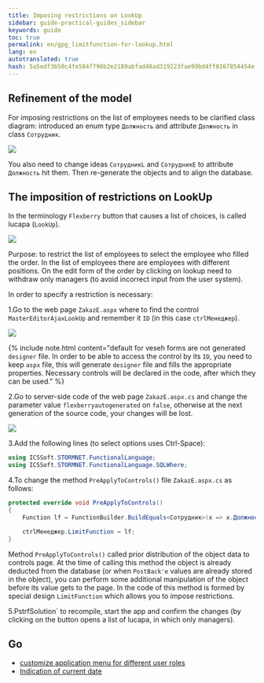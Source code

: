 ```yaml
---
title: Imposing restrictions on LookUp
sidebar: guide-practical-guides_sidebar
keywords: guide
toc: true
permalink: en/gpg_limitfunction-for-lookup.html
lang: en
autotranslated: true
hash: 5a5edf3650c4fe584f796b2e2189abfad48ad319223fae99bd4ff0167854454e
---
```


## Refinement of the model

For imposing restrictions on the list of employees needs to be clarified class diagram: introduced an enum type `Должность` and attribute `Должность` in class `Сотрудник`.

![](/images/pages/guides/flexberry-aspnet/add-class-for-limit.png)

You also need to change ideas `СотрудникL` and `СотрудникE` to attribute `Должность` hit them.
Then re-generate the objects and to align the database.

## The imposition of restrictions on LookUp

In the terminology `Flexberry` button that causes a list of choices, is called lucapa (`LookUp`).

![](/images/pages/guides/flexberry-aspnet/lookup.png)

Purpose: to restrict the list of employees to select the employee who filled the order.
In the list of employees there are employees with different positions.
On the edit form of the order by clicking on lookup need to withdraw only managers (to avoid incorrect input from the user system).

In order to specify a restriction is necessary:

1.Go to the web page `ZakazE.aspx` where to find the control `MasterEditorAjaxLookUp` and remember it `ID` (in this case `ctrlМенеджер`).

![](/images/pages/guides/flexberry-aspnet/lookup-id.png)

{% include note.html content="default for veseh forms are not generated `designer` file. In order to be able to access the control by its `ID`, you need to keep `aspx` file, this will generate `designer` file and fills the appropriate properties. Necessary controls will be declared in the code, after which they can be used." %}

2.Go to server-side code of the web page `ZakazE.aspx.cs` and change the parameter value `flexberryautogenerated` on `false`, otherwise at the next generation of the source code, your changes will be lost.

![](/images/pages/guides/flexberry-aspnet/zakaz-no-gen.png)

3.Add the following lines (to select options uses Ctrl-Space):

```csharp
using ICSSoft.STORMNET.FunctionalLanguage;
using ICSSoft.STORMNET.FunctionalLanguage.SQLWhere;
```

4.To change the method `PreApplyToControls()` file `ZakazE.aspx.cs` as follows:

```csharp
protected override void PreApplyToControls()
{
	Function lf = FunctionBuilder.BuildEquals<Сотрудник>(x => x.Должность), Должность.Менеджер);	

	ctrlМенеджер.LimitFunction = lf;
}
```

Method `PreApplyToControls()` called prior distribution of the object data to controls page. At the time of calling this method the object is already deducted from the database (or when `PostBack'e` values are already stored in the object), you can perform some additional manipulation of the object before its value gets to the page.
In the code of this method is formed by special design `LimitFunction` which allows you to impose restrictions.

5.PstrfSolution` to recompile, start the app and confirm the changes (by clicking on the button opens a list of lucapa, in which only managers).

## Go

* <i class="fa fa-arrow-left" aria-hidden="true"></i> [customize application menu for different user roles](gpg_customize-application-menu)
* [Indication of current date](gpg_date-time-now.html) <i class="fa fa-arrow-right" aria-hidden="true"></i> 


